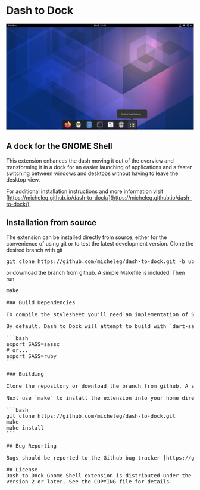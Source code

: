# Dash to Dock
![screenshot](https://github.com/micheleg/dash-to-dock/raw/master/media/screenshot.jpg)

## A dock for the GNOME Shell
This extension enhances the dash moving it out of the overview and transforming it in a dock for an easier launching of applications and a faster switching between windows and desktops without having to leave the desktop view.

For additional installation instructions and more information visit [https://micheleg.github.io/dash-to-dock/](https://micheleg.github.io/dash-to-dock/).

## Installation from source

The extension can be installed directly from source, either for the convenience of using git or to test the latest development version. Clone the desired branch with git

<pre>git clone https://github.com/micheleg/dash-to-dock.git -b ubuntu-dock</pre>
or download the branch from github. A simple Makefile is included. Then run
<pre>make

### Build Dependencies

To compile the stylesheet you'll need an implementation of SASS. Dash to Dock supports `dart-sass` (`sass`), `sassc`, and `ruby-sass`. Every distro should have at least one of these implementations, we recommend using `dart-sass` (`sass`) or `sassc` over `ruby-sass` as `ruby-sass` is deprecated.

By default, Dash to Dock will attempt to build with `dart-sass`. To change this behavior set the `SASS` environment variable to either `sassc` or `ruby`.

```bash
export SASS=sassc
# or...
export SASS=ruby
```

### Building

Clone the repository or download the branch from github. A simple Makefile is included.

Next use `make` to install the extension into your home directory. A Shell reload is required `Alt+F2 r Enter` under Xorg or under Wayland you may have to logout and login. The extension has to be enabled  with *gnome-extensions-app* (GNOME Extensions) or with *dconf*.

```bash
git clone https://github.com/micheleg/dash-to-dock.git
make
make install
```

## Bug Reporting

Bugs should be reported to the Github bug tracker [https://github.com/micheleg/dash-to-dock/issues](https://github.com/micheleg/dash-to-dock/issues).

## License
Dash to Dock Gnome Shell extension is distributed under the terms of the GNU General Public License,
version 2 or later. See the COPYING file for details.
